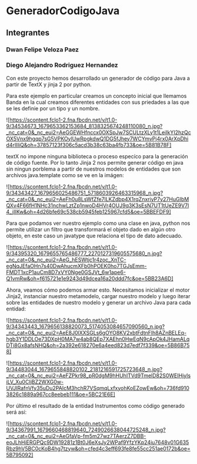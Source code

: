 # GeneradorCodigoJava
## Integrantes
### **Dwan Felipe Veloza Paez**
### **Diego Alejandro Rodriguez Hernandez**
 
Con este proyecto hemos desarrollado un generador de código para Java a partir de TextX y jinja 2 por python.

Para este ejemplo en particular creamos un concepto inicial que llemamos Banda en la cual creamos diferentes entidades con sus priedades a las que se les definie por un tipo y un nombre.

![https://scontent.fclo1-2.fna.fbcdn.net/v/t1.0-9/34534673_1679653362153684_8138325674248110080_n.jpg?_nc_cat=0&_nc_eui2=AeGGEWHfnccx0OXSpJw7SCULtzXLy1t1LeiIkYI2hzQcOX5Vnx9hgqp7sG5VPKOylUwRpgkdwQ1DG5fJhey7WCYmvPj4rx0ArXpDhid4rIIIiQ&oh=37857123f306c5acd3b38c63ba4fb733&oe=5B81B78F]

textX no impone ninguna biblioteca o proceso especíco para la generación de código fuente. Por lo tanto Jinja 2 nos permite generar código en java sin ningun porblema a partir de nuestros modelos de entidades que son archivos java.template como se ve en la imágen:

![https://scontent.fclo1-2.fna.fbcdn.net/v/t1.0-9/34343427_1679656025486751_5718603926463315968_n.jpg?_nc_cat=0&_nc_eui2=AeFh0u8LsWfZfe7lLKZdbp4X1rqZnxriyP7y27HuGIbMQXv4F66fH1NHc31nchwLztZp1nwoD4HVr4OUJ9q3K3sEsN7UT1tUeZE9V7l4_jIIKw&oh=4d26bfe69c538cb5945feb125967cfd5&oe=5BBEFDF9]

Para que podamos ver nuestro ejemplo como una clase en java, python nos permite utilizar un filtro que transformará el objeto dado en algún otro objeto, en este caso un javatype que relaciona el tipo de dato adecuado.

![https://scontent.fclo1-2.fna.fbcdn.net/v/t1.0-9/34395320_1679655765486777_2270127319605575680_n.jpg?_nc_cat=0&_nc_eui2=AeG_hESWtjc1r4zoc_XnTC-egNqJEfaOHn7s40DwAhucmXFb0hPOEK0ho7TGJsEmm-FMDT1xcP1auCm8D7xVY0Nge0GSJVt_6w1ape6-Q1vmRw&oh=f615721e1e9243d49dcea16a20ddd7fc&oe=5BB23A6D]

Ahora, veamos cómo podemos armar esto. Necesitamos inicializar el motor Jinja2, instanciar nuestro metamodelo, cargar nuestro modelo y luego iterar sobre las entidades de nuestro modelo y generar un archivo Java para cada entidad:

![https://scontent.fclo1-2.fna.fbcdn.net/v/t1.0-9/34343443_1679656138820073_5174053084657090560_n.jpg?_nc_cat=0&_nc_eui2=AeE8J0lXXSGLs6gOYO8KV2xbtFdtnFlh8AZnBELEq-hgb3Y1DDLOe73DXpH0MA7w4ab8QEp7XAEhn0HwEqN9cApOk4JHamALqDTi8Gx8afsNHQ&oh=2a392e618270e6a4eed823d7edf7f339&oe=5B86B758]

![https://scontent.fclo1-2.fna.fbcdn.net/v/t1.0-9/34483044_1679655848820102_2181216591725723648_n.jpg?_nc_cat=0&_nc_eui2=AeFZPkr98_pR0dgM9hHUhITVd9TmelD82S0WEIHjylsiLV_Xu0CIjBZ2WXG0w-UVJIRafnVfy35uDu2PAIcM3hchR7VSqmqLxfxyohKoEZowEw&oh=736fd9103826c1889a967cc8eebeb111&oe=5BC21E6E]

Por último el resultado de la entidad Instrumentos como código generado será así:

![https://scontent.fclo1-2.fna.fbcdn.net/v/t1.0-9/34367991_1679660468819640_7249026638044725248_n.jpg?_nc_cat=0&_nc_eui2=AeGfaVp-fm5m27wz7TAerzZ7DBB-eoJLhHiERGPQc9DW19281z1Bt0J6eXsJy2WPaf9YfzYKp24iu7648v01G635Rbz9hV5BC0cKoB4hg7tzyw&oh=cfed4c3eff693fe8fe55cc251ae0172b&oe=5B795092]

